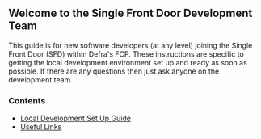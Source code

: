 ## Welcome to the Single Front Door Development Team
This guide is for new software developers (at any level) joining the Single Front Door (SFD) within Defra's FCP. These instructions are specific to getting the local development environment set up and ready as soon as possible. If there are any questions then just ask anyone on the development team.
### Contents
- [Local Development Set Up Guide](local-development-set-up.md)
- [Useful Links](useful-links.md)